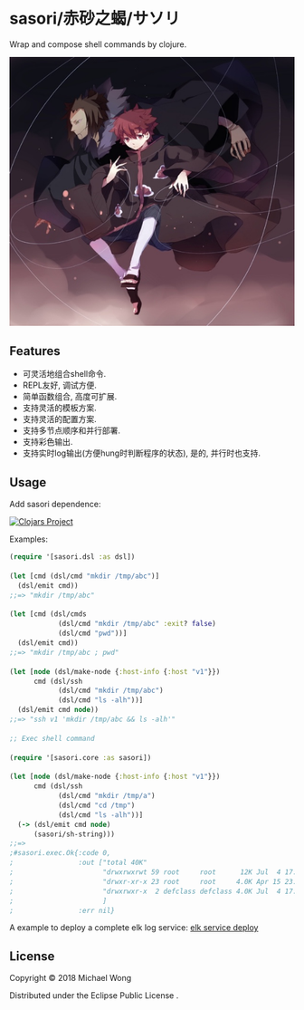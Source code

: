 # sasori/赤砂之蝎/サソリ 

Wrap and compose shell commands by clojure.

<img src="https://github.com/defclass/sasori/blob/master/assets/sasori.jpg" width="600">

## Features

* 可灵活地组合shell命令.
* REPL友好, 调试方便.
* 简单函数组合, 高度可扩展.
* 支持灵活的模板方案.
* 支持灵活的配置方案.
* 支持多节点顺序和并行部署.
* 支持彩色输出.
* 支持实时log输出(方便hung时判断程序的状态), 是的, 并行时也支持. 

## Usage

Add sasori dependence:

[![Clojars Project](https://img.shields.io/clojars/v/defclass/sasori.svg)](https://clojars.org/defclass/sasori)

Examples:

```clojure
(require '[sasori.dsl :as dsl])

(let [cmd (dsl/cmd "mkdir /tmp/abc")]
  (dsl/emit cmd))
;;=> "mkdir /tmp/abc"

(let [cmd (dsl/cmds
            (dsl/cmd "mkdir /tmp/abc" :exit? false)
            (dsl/cmd "pwd"))]
  (dsl/emit cmd))
;;=> "mkdir /tmp/abc ; pwd"

(let [node (dsl/make-node {:host-info {:host "v1"}})
      cmd (dsl/ssh
            (dsl/cmd "mkdir /tmp/abc")
            (dsl/cmd "ls -alh"))]
  (dsl/emit cmd node))
;;=> "ssh v1 'mkdir /tmp/abc && ls -alh'"

;; Exec shell command

(require '[sasori.core :as sasori])

(let [node (dsl/make-node {:host-info {:host "v1"}})
      cmd (dsl/ssh
            (dsl/cmd "mkdir /tmp/a")
            (dsl/cmd "cd /tmp")
            (dsl/cmd "ls -alh"))]
  (-> (dsl/emit cmd node)
      (sasori/sh-string)))
;;=>
;#sasori.exec.Ok{:code 0,
;                :out ["total 40K"
;                      "drwxrwxrwt 59 root     root      12K Jul  4 17:56 ."
;                      "drwxr-xr-x 23 root     root     4.0K Apr 15 23:10 .."
;                      "drwxrwxr-x  2 defclass defclass 4.0K Jul  4 17:56 a"
;                      ]
;                :err nil}
```

A example to deploy a complete elk log service: [elk service deploy](https://github.com/defclass/sasori/blob/master/examples/src/examples/elk/core.clj)

## License

Copyright © 2018 Michael Wong

Distributed under the Eclipse Public License .
